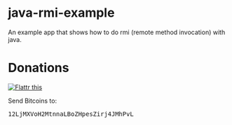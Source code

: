 java-rmi-example
================

An example app that shows how to do rmi (remote method invocation) with java.


Donations
=========
<a href="https://flattr.com/submit/auto?user_id=Snowdragon&url=http%3A%2F%2Fgithub.com%2Fgit-commit%2Fwindows-cleaning-scripts%2F" target="_blank"><img src="http://api.flattr.com/button/flattr-badge-large.png" alt="Flattr this" title="Flattr this" border="0"></a>

Send Bitcoins to:
<pre>12LjMXVoH2MtnnaLBoZHpesZirj4JMhPvL</pre>
